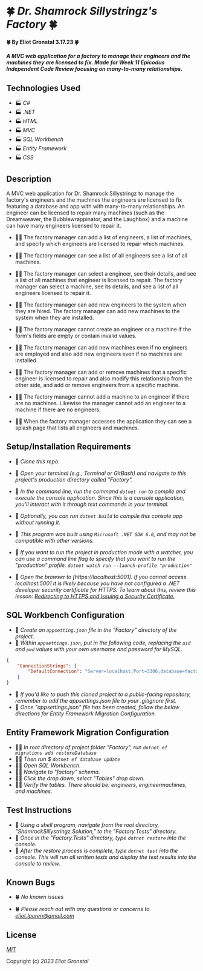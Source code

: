 # 🍀 _Dr. Shamrock Sillystringz's Factory_ 🍀

#### 🍀 By Eliot Gronstal 3.17.23 🍀

#### _A MVC web application for a factory to manage their engineers and the machines they are licensed to fix. Made for Week 11 Epicodus Independent Code Review focusing on many-to-many relationships._

## Technologies Used 

* 🏭 _C#_
* 🏭 _.NET_
* 🏭 _HTML_
* 🏭 _MVC_
* 🏭 _SQL Workbench_
* 🏭 _Entity Framework_
* 🏭 _CSS_

## Description

 A MVC web application for Dr. Shamrock Sillystringz to manage the factory's engineers and the machines the engineers are licensed to fix featuring a database and app with with many-to-many relationships. An engineer can be licensed to repair many machines (such as the Dreamweaver, the Bubblewrappinator, and the Laughbox) and a machine can have many engineers licensed to repair it.
 
 * 🧑‍🏭 The factory manager can add a list of engineers, a list of machines, and specify which engineers are licensed to repair which machines. 

* 🧑‍🏭 The factory manager can see a list of all engineers see a list of all machines.

* 🧑‍🏭 The factory manager can select a engineer, see their details, and see a list of all machines that engineer is licensed to repair. The factory manager can select a machine, see its details, and see a list of all engineers licensed to repair it.

* 🧑‍🏭 The factory manager can add new engineers to the system when they are hired. The factory manager can add new machines to the system when they are installed.

* 🧑‍🏭 The factory manager cannot create an engineer or a machine if the form's fields are empty or contain invalid values.

* 🧑‍🏭 The factory manager can add new machines even if no engineers are employed and also add new engineers even if no machines are installed.

* 🧑‍🏭 The factory manager can add or remove machines that a specific engineer is licensed to repair and also modify this relationship from the other side, and add or remove engineers from a specific machine.

* 🧑‍🏭 The factory manager cannot add a machine to an engineer if there are no machines. Likewise the manager cannot add an engineer to a machine if there are no engineers.

* 🧑‍🏭 When the factory manager accesses the application they can see a splash page that lists all engineers and machines.

## Setup/Installation Requirements

* 🔨 _Clone this repo._
* 🔨 _Open your terminal (e.g., Terminal or GitBash) and navigate to this project's production directory called "Factory"._
* 🔨 _In the command line, run the command ``dotnet run`` to compile and execute the console application. Since this is a console application, you'll interact with it through text commands in your terminal._
* 🔨 _Optionally, you can run ``dotnet build`` to compile this console app without running it._
* 🔨 _This program was built using `Microsoft .NET SDK 6.0`, and may not be compatible with other versions._

* 🔨 _If you want to run the project in production mode with a watcher, you can use a command line flag to specify that you want to run the "production" profile. ``dotnet watch run --launch-profile "production"``_
* 🔨 _Open the browser to [https://localhost:5001]. If you cannot access localhost:5001 it is likely because you have not configured a .NET developer security certificate for HTTPS. To learn about this, review this lesson: [Redirecting to HTTPS and Issuing a Security Certificate.](https://www.learnhowtoprogram.com/c-and-net/basic-web-applications/redirecting-to-https-and-issuing-a-security-certificate)_

## SQL Workbench Configuration
* 🔧 _Create an `appsetting.json` file in the "Factory" directory of the project._
* 🔧 _Within `appsettings.json`, put in the following code, replacing the `uid` and `pwd` values with your own username and password for MySQL._ 
```json
{
    "ConnectionStrings": {
        "DefaultConnection": "Server=localhost;Port=3306;database=factory;uid=[YOUR-USERNAME-HERE];pwd=[YOUR-PASSWORD-HERE];"
    }
}
```
* 🔧 _If you'd like to push this cloned project to a public-facing repository, remember to add the appsettings.json file to your .gitignore first._
* 🔧 _Once "appsettings.json" file has been created, follow the below directions for Entity Framework Migration Configuration._ 

## Entity Framework Migration Configuration

* 🧑‍🏭 _In root directory of project folder "Factory", run `dotnet ef migrations add restoreDatabase`_
* 🧑‍🏭 _Then run $ `dotnet ef database update`_
* 🧑‍🏭 _Open SQL Workbench._
* 🧑‍🏭 _Navigate to "factory" schema._
* 🧑‍🏭 _Click the drop down, select "Tables" drop down._
* 🧑‍🏭 _Verify the tables. There should be: engineers, engineermachines, and machines._

## Test Instructions

* 🔨 _Using a shell program, navigate from the root directory, "ShamrockSillystringz.Solution," to the "Factory.Tests" directory._
* 🔨 _Once in the "Factory.Tests" directory, type ``dotnet restore`` into the console._
* 🔨 _After the restore process is complete, type ``dotnet test`` into the console. This will run all written tests and display the test results into the console to review._

## Known Bugs

* 🍀 _No known issues_

* 🍀 _Please reach out with any questions or concerns to [eliot.lauren@gmail.com](eliot.lauren@gmail.com)_

## License

_[MIT](https://opensource.org/license/mit/)_

Copyright (c) _2023_ _Eliot Gronstal_